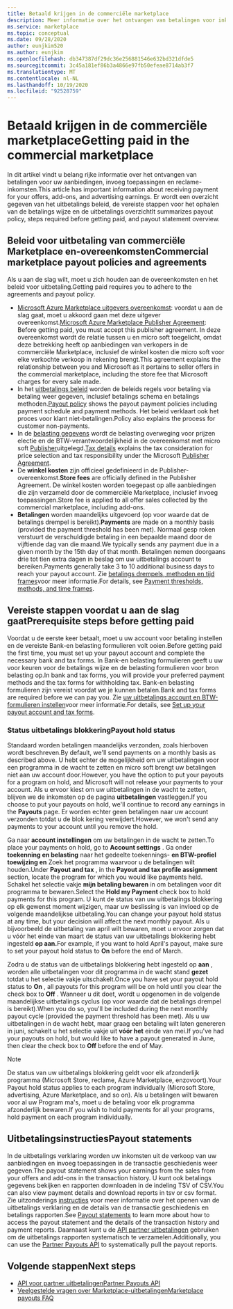 ```yaml
---
title: Betaald krijgen in de commerciële marketplace
description: Meer informatie over het ontvangen van betalingen voor inkomsten in de commerciële Marketplace-Azure Marketplace. Inclusief uitbetalings beleid, status van uitbetalings blokkering en uitbetalings instructies.
ms.service: marketplace
ms.topic: conceptual
ms.date: 09/28/2020
author: eunjkim520
ms.author: eunjkim
ms.openlocfilehash: db347387df29dc36e256881546e632bd321dfde5
ms.sourcegitcommit: 3c45a181ef86b3a4866e97fb50efeae8714ab3f7
ms.translationtype: MT
ms.contentlocale: nl-NL
ms.lasthandoff: 10/19/2020
ms.locfileid: "92528759"
---
```

# <a name="getting-paid-in-the-commercial-marketplace"></a><span data-ttu-id="67992-104">Betaald krijgen in de commerciële marketplace</span><span class="sxs-lookup"><span data-stu-id="67992-104">Getting paid in the commercial marketplace</span></span>

<span data-ttu-id="67992-105">In dit artikel vindt u belang rijke informatie over het ontvangen van betalingen voor uw aanbiedingen, invoeg toepassingen en reclame-inkomsten.</span><span class="sxs-lookup"><span data-stu-id="67992-105">This article has important information about receiving payment for your offers, add-ons, and advertising earnings.</span></span> <span data-ttu-id="67992-106">Er wordt een overzicht gegeven van het uitbetalings beleid, de vereiste stappen voor het ophalen van de betalings wijze en de uitbetalings overzicht</span><span class="sxs-lookup"><span data-stu-id="67992-106">It summarizes payout policy, steps required before getting paid, and payout statement overview.</span></span>

## <a name="commercial-marketplace-payout-policies-and-agreements"></a><span data-ttu-id="67992-107">Beleid voor uitbetaling van commerciële Marketplace en-overeenkomsten</span><span class="sxs-lookup"><span data-stu-id="67992-107">Commercial marketplace payout policies and agreements</span></span>

<span data-ttu-id="67992-108">Als u aan de slag wilt, moet u zich houden aan de overeenkomsten en het beleid voor uitbetaling.</span><span class="sxs-lookup"><span data-stu-id="67992-108">Getting paid requires you to adhere to the agreements and payout policy.</span></span>

- <span data-ttu-id="67992-109">[Microsoft Azure Marketplace uitgevers overeenkomst](https://go.microsoft.com/fwlink/p/?LinkID=699560): voordat u aan de slag gaat, moet u akkoord gaan met deze uitgever overeenkomst.</span><span class="sxs-lookup"><span data-stu-id="67992-109">[Microsoft Azure Marketplace Publisher Agreement](https://go.microsoft.com/fwlink/p/?LinkID=699560):  Before getting paid, you must accept this publisher agreement.</span></span> <span data-ttu-id="67992-110">In deze overeenkomst wordt de relatie tussen u en micro soft toegelicht, omdat deze betrekking heeft op aanbiedingen van verkopers in de commerciële Marketplace, inclusief de winkel kosten die micro soft voor elke verkochte verkoop in rekening brengt.</span><span class="sxs-lookup"><span data-stu-id="67992-110">This agreement explains the relationship between you and Microsoft as it pertains to seller offers in the commercial marketplace, including the store fee that Microsoft charges for every sale made.</span></span>
- <span data-ttu-id="67992-111">In het [uitbetalings beleid](payout-policy-details.md) worden de beleids regels voor betaling via betaling weer gegeven, inclusief betalings schema en betalings methoden.</span><span class="sxs-lookup"><span data-stu-id="67992-111">[Payout policy](payout-policy-details.md) shows the payout payment policies including payment schedule and payment methods.</span></span> <span data-ttu-id="67992-112">Het beleid verklaart ook het proces voor klant niet-betalingen.</span><span class="sxs-lookup"><span data-stu-id="67992-112">Policy also explains the process for customer non-payments.</span></span>
- <span data-ttu-id="67992-113">In de [belasting gegevens](tax-details-marketplace.md) wordt de belasting overweging voor prijzen electie en de BTW-verantwoordelijkheid in de overeenkomst met micro soft [Publisher](https://go.microsoft.com/fwlink/p/?LinkID=699560)uitgelegd.</span><span class="sxs-lookup"><span data-stu-id="67992-113">[Tax details](tax-details-marketplace.md) explains the tax consideration for price selection and tax responsibility under the Microsoft [Publisher Agreement](https://go.microsoft.com/fwlink/p/?LinkID=699560).</span></span>
- <span data-ttu-id="67992-114">De **winkel kosten** zijn officieel gedefinieerd in de Publisher-overeenkomst.</span><span class="sxs-lookup"><span data-stu-id="67992-114">**Store fees** are officially defined in the Publisher Agreement.</span></span> <span data-ttu-id="67992-115">De winkel kosten worden toegepast op alle aanbiedingen die zijn verzameld door de commerciële Marketplace, inclusief invoeg toepassingen.</span><span class="sxs-lookup"><span data-stu-id="67992-115">Store fee is applied to all offer sales collected by the commercial marketplace, including add-ons.</span></span>
- <span data-ttu-id="67992-116">**Betalingen** worden maandelijks uitgevoerd (op voor waarde dat de betalings drempel is bereikt).</span><span class="sxs-lookup"><span data-stu-id="67992-116">**Payments** are made on a monthly basis (provided the payment threshold has been met).</span></span> <span data-ttu-id="67992-117">Normaal gesp roken verstuurt de verschuldigde betaling in een bepaalde maand door de vijftiende dag van die maand.</span><span class="sxs-lookup"><span data-stu-id="67992-117">We typically sends any payment due in a given month by the 15th day of that month.</span></span> <span data-ttu-id="67992-118">Betalingen nemen doorgaans drie tot tien extra dagen in beslag om uw uitbetalings account te bereiken.</span><span class="sxs-lookup"><span data-stu-id="67992-118">Payments generally take 3 to 10 additional business days to reach your payout account.</span></span> <span data-ttu-id="67992-119">Zie [betalings drempels, methoden en tijd frames](payment-thresholds-methods-timeframes.md)voor meer informatie.</span><span class="sxs-lookup"><span data-stu-id="67992-119">For details, see [Payment thresholds, methods, and time frames](payment-thresholds-methods-timeframes.md).</span></span>

## <a name="prerequisite-steps-before-getting-paid"></a><span data-ttu-id="67992-120">Vereiste stappen voordat u aan de slag gaat</span><span class="sxs-lookup"><span data-stu-id="67992-120">Prerequisite steps before getting paid</span></span>

<span data-ttu-id="67992-121">Voordat u de eerste keer betaalt, moet u uw account voor betaling instellen en de vereiste Bank-en belasting formulieren volt ooien.</span><span class="sxs-lookup"><span data-stu-id="67992-121">Before getting paid the first time, you must set up your payout account and complete the necessary bank and tax forms.</span></span> <span data-ttu-id="67992-122">In Bank-en belasting formulieren geeft u uw voor keuren voor de betalings wijze en de belasting formulieren voor bron belasting op.</span><span class="sxs-lookup"><span data-stu-id="67992-122">In bank and tax forms, you will provide your preferred payment methods and the tax forms for withholding tax.</span></span> <span data-ttu-id="67992-123">Bank-en belasting formulieren zijn vereist voordat we je kunnen betalen.</span><span class="sxs-lookup"><span data-stu-id="67992-123">Bank and tax forms are required before we can pay you.</span></span> <span data-ttu-id="67992-124">Zie [uw uitbetalings account en BTW-formulieren instellen](set-up-your-payout-account.md)voor meer informatie.</span><span class="sxs-lookup"><span data-stu-id="67992-124">For details, see [Set up your payout account and tax forms](set-up-your-payout-account.md).</span></span>

### <a name="payout-hold-status"></a><span data-ttu-id="67992-125">Status uitbetalings blokkering</span><span class="sxs-lookup"><span data-stu-id="67992-125">Payout hold status</span></span>

<span data-ttu-id="67992-126">Standaard worden betalingen maandelijks verzonden, zoals hierboven wordt beschreven.</span><span class="sxs-lookup"><span data-stu-id="67992-126">By default, we'll send payments on a monthly basis as described above.</span></span> <span data-ttu-id="67992-127">U hebt echter de mogelijkheid om uw uitbetalingen voor een programma in de wacht te zetten en micro soft brengt uw betalingen niet aan uw account door.</span><span class="sxs-lookup"><span data-stu-id="67992-127">However, you have the option to put your payouts for a program on hold, and Microsoft will not release your payments to your account.</span></span> <span data-ttu-id="67992-128">Als u ervoor kiest om uw uitbetalingen in de wacht te zetten, blijven we de inkomsten op de pagina **uitbetalingen** vastleggen.</span><span class="sxs-lookup"><span data-stu-id="67992-128">If you choose to put your payouts on hold, we'll continue to record any earnings in the **Payouts** page.</span></span> <span data-ttu-id="67992-129">Er worden echter geen betalingen naar uw account verzonden totdat u de blok kering verwijdert.</span><span class="sxs-lookup"><span data-stu-id="67992-129">However, we won't send any payments to your account until you remove the hold.</span></span>

<span data-ttu-id="67992-130">Ga naar **account instellingen** om uw betalingen in de wacht te zetten.</span><span class="sxs-lookup"><span data-stu-id="67992-130">To place your payments on hold, go to **Account settings** .</span></span> <span data-ttu-id="67992-131">Ga onder **toekenning en belasting** naar het gedeelte toekennings- **en BTW-profiel toewijzing en** Zoek het programma waarvoor u de betalingen wilt houden.</span><span class="sxs-lookup"><span data-stu-id="67992-131">Under **Payout and tax** , in the **Payout and tax profile assignment** section, locate the program for which you would like payments held.</span></span> <span data-ttu-id="67992-132">Schakel het selectie vakje **mijn betaling bewaren** in om betalingen voor dit programma te bewaren.</span><span class="sxs-lookup"><span data-stu-id="67992-132">Select the **Hold my Payment** check box to hold payments for this program.</span></span> <span data-ttu-id="67992-133">U kunt de status van uw uitbetalings blokkering op elk gewenst moment wijzigen, maar uw beslissing is van invloed op de volgende maandelijkse uitbetaling.</span><span class="sxs-lookup"><span data-stu-id="67992-133">You can change your payout hold status at any time, but your decision will affect the next monthly payout.</span></span> <span data-ttu-id="67992-134">Als u bijvoorbeeld de uitbetaling van april wilt bewaren, moet u ervoor zorgen dat u vóór het einde van maart de status van uw uitbetalings blokkering hebt ingesteld **op aan.**</span><span class="sxs-lookup"><span data-stu-id="67992-134">For example, if you want to hold April's payout, make sure to set your payout hold status to **On** before the end of March.</span></span>

<span data-ttu-id="67992-135">Zodra u de status van de uitbetalings blokkering hebt ingesteld op **aan** , worden alle uitbetalingen voor dit programma in de wacht stand **gezet** totdat u het selectie vakje uitschakelt.</span><span class="sxs-lookup"><span data-stu-id="67992-135">Once you have set your payout hold status to **On** , all payouts for this program will be on hold until you clear the check box to **Off** .</span></span> <span data-ttu-id="67992-136">Wanneer u dit doet, wordt u opgenomen in de volgende maandelijkse uitbetalings cyclus (op voor waarde dat de betalings drempel is bereikt).</span><span class="sxs-lookup"><span data-stu-id="67992-136">When you do so, you'll be included during the next monthly payout cycle (provided the payment threshold has been met).</span></span> <span data-ttu-id="67992-137">Als u uw uitbetalingen in de wacht hebt, maar graag een betaling wilt laten genereren in juni, schakelt u het selectie vakje uit **vóór het** einde van mei.</span><span class="sxs-lookup"><span data-stu-id="67992-137">If you've had your payouts on hold, but would like to have a payout generated in June, then clear the check box to **Off** before the end of May.</span></span>

>[!Note]
> <span data-ttu-id="67992-138">De status van uw uitbetalings blokkering geldt voor elk afzonderlijk programma (Microsoft Store, reclame, Azure Marketplace, enzovoort).</span><span class="sxs-lookup"><span data-stu-id="67992-138">Your Payout hold status applies to each program individually (Microsoft Store, advertising, Azure Marketplace, and so on).</span></span> <span data-ttu-id="67992-139">Als u betalingen wilt bewaren voor al uw Program ma's, moet u de betaling voor elk programma afzonderlijk bewaren.</span><span class="sxs-lookup"><span data-stu-id="67992-139">If you wish to hold payments for all your programs, hold payment on each program individually.</span></span>

## <a name="payout-statements"></a><span data-ttu-id="67992-140">Uitbetalingsinstructies</span><span class="sxs-lookup"><span data-stu-id="67992-140">Payout statements</span></span>

<span data-ttu-id="67992-141">In de uitbetalings verklaring worden uw inkomsten uit de verkoop van uw aanbiedingen en invoeg toepassingen in de transactie geschiedenis weer gegeven.</span><span class="sxs-lookup"><span data-stu-id="67992-141">The payout statement shows your earnings from the sales from your offers and add-ons in the transaction history.</span></span> <span data-ttu-id="67992-142">U kunt ook betalings gegevens bekijken en rapporten downloaden in de indeling TSV of CSV.</span><span class="sxs-lookup"><span data-stu-id="67992-142">You can also view payment details and download reports in tsv or csv format.</span></span> <span data-ttu-id="67992-143">Zie uitzonderings [instructies](payout-statement.md) voor meer informatie over het openen van de uitbetalings verklaring en de details van de transactie geschiedenis en betalings rapporten.</span><span class="sxs-lookup"><span data-stu-id="67992-143">See [Payout statements](payout-statement.md) to learn more about how to access the payout statement and the details of the transaction history and payment reports.</span></span> <span data-ttu-id="67992-144">Daarnaast kunt u de [API partner uitbetalingen](https://apidocs.microsoft.com/services/partnerpayouts) gebruiken om de uitbetalings rapporten systematisch te verzamelen.</span><span class="sxs-lookup"><span data-stu-id="67992-144">Additionally, you can use the [Partner Payouts API](https://apidocs.microsoft.com/services/partnerpayouts) to systematically pull the payout reports.</span></span>

## <a name="next-steps"></a><span data-ttu-id="67992-145">Volgende stappen</span><span class="sxs-lookup"><span data-stu-id="67992-145">Next steps</span></span>

- [<span data-ttu-id="67992-146">API voor partner uitbetalingen</span><span class="sxs-lookup"><span data-stu-id="67992-146">Partner Payouts API</span></span>](https://apidocs.microsoft.com/services/partnerpayouts)
- [<span data-ttu-id="67992-147">Veelgestelde vragen over Marketplace-uitbetalingen</span><span class="sxs-lookup"><span data-stu-id="67992-147">Marketplace payouts FAQ</span></span>](payout-faq.md)
